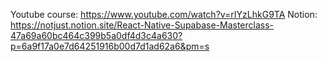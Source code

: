 Youtube course: https://www.youtube.com/watch?v=rIYzLhkG9TA
Notion: https://notjust.notion.site/React-Native-Supabase-Masterclass-47a69a60bc464c399b5a0df4d3c4a630?p=6a9f17a0e7d64251916b00d7d1ad62a6&pm=s
